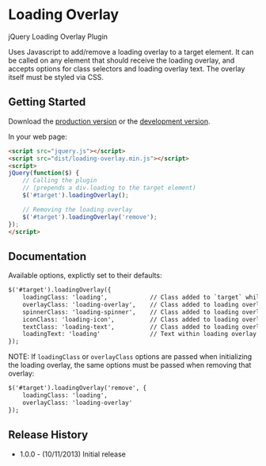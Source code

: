 # Loading Overlay

jQuery Loading Overlay Plugin

Uses Javascript to add/remove a loading overlay to a target element. It can be called on any element that should receive the loading overlay, and accepts options for class selectors and loading overlay text. The overlay itself must be styled via CSS.

## Getting Started
Download the [production version][min] or the [development version][max].

[min]: https://raw.github.com/jgerigmeyer/jquery-loading-overlay/master/dist/loading-overlay.min.js
[max]: https://raw.github.com/jgerigmeyer/jquery-loading-overlay/master/dist/loading-overlay.js

In your web page:

```html
<script src="jquery.js"></script>
<script src="dist/loading-overlay.min.js"></script>
<script>
jQuery(function($) {
    // Calling the plugin
    // (prepends a div.loading to the target element)
    $('#target').loadingOverlay();

    // Removing the loading overlay
    $('#target').loadingOverlay('remove');
});
</script>
```

## Documentation

Available options, explictly set to their defaults:

```html
$('#target').loadingOverlay({
    loadingClass: 'loading',            // Class added to `target` while loading
    overlayClass: 'loading-overlay',    // Class added to loading overlay (to be styled in CSS)
    spinnerClass: 'loading-spinner',    // Class added to loading overlay spinner
    iconClass: 'loading-icon',          // Class added to loading overlay spinner
    textClass: 'loading-text',          // Class added to loading overlay spinner
    loadingText: 'loading'              // Text within loading overlay
});
```

NOTE: If ``loadingClass`` or ``overlayClass`` options are passed when initializing the loading overlay, the same options must be passed when removing that overlay:

```html
$('#target').loadingOverlay('remove', {
    loadingClass: 'loading',
    overlayClass: 'loading-overlay'
});
```

## Release History

* 1.0.0 - (10/11/2013) Initial release

